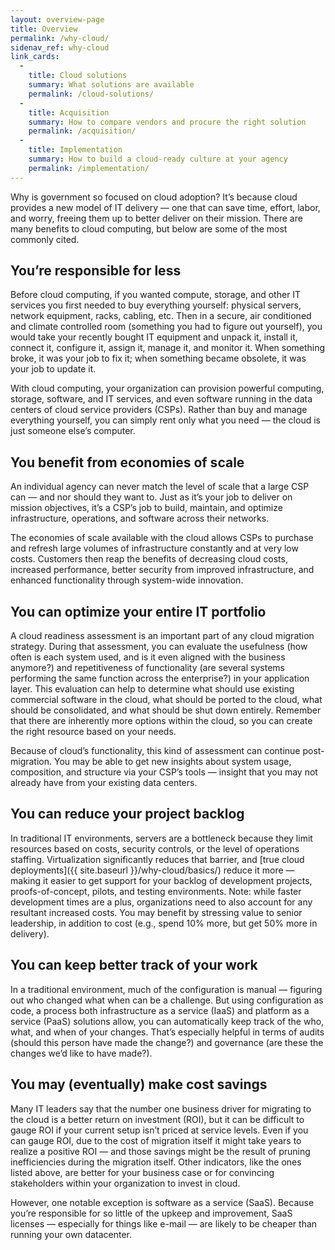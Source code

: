 ```yaml
---
layout: overview-page
title: Overview
permalink: /why-cloud/
sidenav_ref: why-cloud
link_cards:
  -
    title: Cloud solutions
    summary: What solutions are available
    permalink: /cloud-solutions/
  -
    title: Acquisition
    summary: How to compare vendors and procure the right solution
    permalink: /acquisition/
  -
    title: Implementation
    summary: How to build a cloud-ready culture at your agency
    permalink: /implementation/
---
```


Why is government so focused on cloud adoption? It’s because cloud provides a new model of IT delivery — one that can save time, effort, labor, and worry, freeing them up to better deliver on their mission. There are many benefits to cloud computing, but below are some of the most commonly cited.

## You’re responsible for less

Before cloud computing, if you wanted compute, storage, and other IT services you first needed to buy everything yourself: physical servers, network equipment, racks, cabling, etc. Then in a secure, air conditioned and climate controlled room (something you had to figure out yourself), you would take your recently bought IT equipment and unpack it, install it, connect it, configure it, assign it, manage it, and monitor it. When something broke, it was your job to fix it; when something became obsolete, it was your job to update it.

With cloud computing, your organization can provision powerful computing, storage, software, and IT services, and even software running in the data centers of cloud service providers (CSPs). Rather than buy and manage everything yourself, you can simply rent only what you need — the cloud is just someone else’s computer.

## You benefit from economies of scale

An individual agency can never match the level of scale that a large CSP can — and nor should they want to. Just as it’s your job to deliver on mission objectives, it’s a CSP’s job to build, maintain, and optimize infrastructure, operations, and software across their networks.

The economies of scale available with the cloud allows CSPs to purchase and refresh large volumes of infrastructure constantly and at very low costs. Customers then reap the benefits of decreasing cloud costs, increased performance, better security from improved infrastructure, and enhanced functionality through system-wide innovation.

## You can optimize your entire IT portfolio

A cloud readiness assessment is an important part of any cloud migration strategy. During that assessment, you can evaluate the usefulness (how often is each system used, and is it even aligned with the business anymore?) and repetitiveness of functionality (are several systems performing the same function across the enterprise?) in your application layer. This evaluation can help to determine what should use existing commercial software in the cloud, what should be ported to the cloud, what should be consolidated, and what should be shut down entirely. Remember that there are inherently more options within the cloud, so you can create the right resource based on your needs.

Because of cloud’s functionality, this kind of assessment can continue post-migration. You may be able to get new insights about system usage, composition, and structure via your CSP’s tools — insight that you may not already have from your existing data centers.

## You can reduce your project backlog

In traditional IT environments, servers are a bottleneck because they limit resources based on costs, security controls, or the level of operations staffing. Virtualization significantly reduces that barrier, and [true cloud deployments]({{ site.baseurl }}/why-cloud/basics/) reduce it more — making it easier to get support for your backlog of development projects, proofs-of-concept, pilots, and testing environments. Note: while faster development times are a plus, organizations need to also account for any resultant increased costs. You may benefit by stressing value to senior leadership, in addition to cost (e.g., spend 10% more, but get 50% more in delivery).

## You can keep better track of your work

In a traditional environment, much of the configuration is manual — figuring out who changed what when can be a challenge. But using configuration as code, a process both infrastructure as a service (IaaS) and platform as a service (PaaS) solutions allow, you can automatically keep track of the who, what, and when of your changes. That’s especially helpful in terms of audits (should this person have made the change?) and governance (are these the changes we’d like to have made?).

## You may (eventually) make cost savings

Many IT leaders say that the number one business driver for migrating to the cloud is a better return on investment (ROI), but it can be difficult to gauge ROI if your current setup isn’t priced at service levels. Even if you can gauge ROI, due to the cost of migration itself it might take years to realize a positive ROI — and those savings might be the result of pruning inefficiencies during the migration itself. Other indicators, like the ones listed above, are better for your business case or for convincing stakeholders within your organization to invest in cloud.

However, one notable exception is software as a service (SaaS). Because you’re responsible for so little of the upkeep and improvement, SaaS licenses — especially for things like e-mail — are likely to be cheaper than running your own datacenter.



<!-- <div class="project-container">
<div class="usa-grid">
    <article class="card usa-width-one-third">
      <a class="card-link" href="{{ site.baseurl }}/cloud-solutions" aria-hidden="true" tabindex="-1"></a>
      <div class="card-image"
        style="background-image: url(
        {% if project.image_thumbnail %}
          {{ project.image_thumbnail | prepend: site.baseurl }}
        {% else %}
          {{ project.image | prepend: site.baseurl }}
        {% endif %}
        );">
      </div>
      <div class="card-banner">
        <h3 class="card-description">
          <span>Cloud Solutions</span>
        </h3>
        <p class="card-summary">A list of FedRAMP-authorized products and services arranged by business function</p>
      </div>
    </article>
    <article class="card usa-width-one-third">
      <a class="card-link" href="{{ site.baseurl }}/acquisition" aria-hidden="true" tabindex="-1"></a>
      <div class="card-image"
        style="background-image: url(
        {% if project.image_thumbnail %}
          {{ project.image_thumbnail | prepend: site.baseurl }}
        {% else %}
          {{ project.image | prepend: site.baseurl }}
        {% endif %}
        );">
      </div>
      <div class="card-banner">
        <h3 class="card-description">
          <span>Acquisition</span>
        </h3>
        <p class="card-summary">How to compare vendors and procure the right solution</p>
      </div>
    </article>
    <article class="card usa-width-one-third">
      <a class="card-link" href="{{ site.baseurl }}/implementation" aria-hidden="true" tabindex="-1"></a>
      <div class="card-image"
        style="background-image: url(
        {% if project.image_thumbnail %}
          {{ project.image_thumbnail | prepend: site.baseurl }}
        {% else %}
          {{ project.image | prepend: site.baseurl }}
        {% endif %}
        );">
      </div>
      <div class="card-banner">
        <h3 class="card-description">
          <span>Implementation</span>
        </h3>
        <p class="card-summary">How to build a cloud-ready culture at your agency</p>
      </div>
    </article>
  </div>
</div> -->
